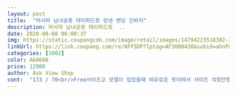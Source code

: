 ```yaml
---
layout: post 
title:  "머시따 남녀공용 테이퍼드핏 린넨 밴딩 긴바지" 
description: 머시따 남녀공용 테이퍼드핏  ..
date: 2020-08-08 06:08:37 
img: https://static.coupangcdn.com/image/retail/images/14794223518382-362c2793-e3fd-4cc8-bdb6-677847d1ce37.jpg 
linkUrl: https://link.coupang.com/re/AFFSDP?lptag=AF3600438&subid=ahnPublicAsk&pageKey=237071692&itemId=751448684&vendorItemId=4897997339&traceid=V0-113-32f3cdb6cf3540d5 
categories: [1002] 
color: A6A6A6 
price: 12900 
author: Ask View Shop 
cont:  "173 / 70<br/>Free사이즈고 모델이 입었을때 여유로운 핏이여서 사이즈 걱정안했는데 너무 딱 맞네요<br/>반품합니다.<br/><br/>어우 이쁘긴한데 다리가 좀 두꺼우신분들은 조심하세용<br/>저는 다행이 쏘옥 들어갔는데 생각보다 작을수도있어용<br/>종아리가 좀 두꺼운 전 좀 작네요<br/>" 
---
```

